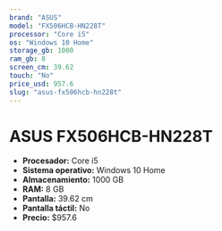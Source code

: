 ```yaml
---
brand: "ASUS"
model: "FX506HCB-HN228T"
processor: "Core i5"
os: "Windows 10 Home"
storage_gb: 1000
ram_gb: 8
screen_cm: 39.62
touch: "No"
price_usd: 957.6
slug: "asus-fx506hcb-hn228t"
---
```


# ASUS FX506HCB-HN228T

- **Procesador:** Core i5
- **Sistema operativo:** Windows 10 Home
- **Almacenamiento:** 1000 GB
- **RAM:** 8 GB
- **Pantalla:** 39.62 cm
- **Pantalla táctil:** No
- **Precio:** $957.6
